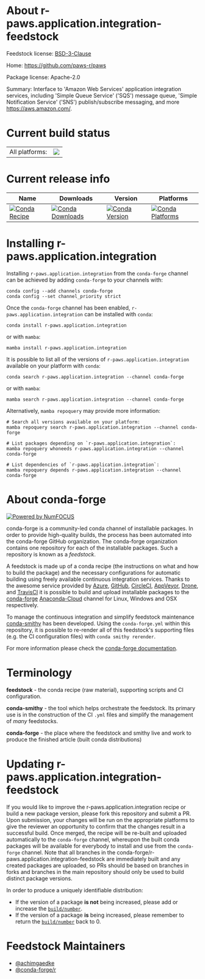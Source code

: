 About r-paws.application.integration-feedstock
==============================================

Feedstock license: [BSD-3-Clause](https://github.com/conda-forge/r-paws.application.integration-feedstock/blob/main/LICENSE.txt)

Home: https://github.com/paws-r/paws

Package license: Apache-2.0

Summary: Interface to 'Amazon Web Services' application integration services, including 'Simple Queue Service' ('SQS') message queue, 'Simple Notification Service' ('SNS') publish/subscribe messaging, and more <https://aws.amazon.com/>.

Current build status
====================


<table><tr><td>All platforms:</td>
    <td>
      <a href="https://dev.azure.com/conda-forge/feedstock-builds/_build/latest?definitionId=14243&branchName=main">
        <img src="https://dev.azure.com/conda-forge/feedstock-builds/_apis/build/status/r-paws.application.integration-feedstock?branchName=main">
      </a>
    </td>
  </tr>
</table>

Current release info
====================

| Name | Downloads | Version | Platforms |
| --- | --- | --- | --- |
| [![Conda Recipe](https://img.shields.io/badge/recipe-r--paws.application.integration-green.svg)](https://anaconda.org/conda-forge/r-paws.application.integration) | [![Conda Downloads](https://img.shields.io/conda/dn/conda-forge/r-paws.application.integration.svg)](https://anaconda.org/conda-forge/r-paws.application.integration) | [![Conda Version](https://img.shields.io/conda/vn/conda-forge/r-paws.application.integration.svg)](https://anaconda.org/conda-forge/r-paws.application.integration) | [![Conda Platforms](https://img.shields.io/conda/pn/conda-forge/r-paws.application.integration.svg)](https://anaconda.org/conda-forge/r-paws.application.integration) |

Installing r-paws.application.integration
=========================================

Installing `r-paws.application.integration` from the `conda-forge` channel can be achieved by adding `conda-forge` to your channels with:

```
conda config --add channels conda-forge
conda config --set channel_priority strict
```

Once the `conda-forge` channel has been enabled, `r-paws.application.integration` can be installed with `conda`:

```
conda install r-paws.application.integration
```

or with `mamba`:

```
mamba install r-paws.application.integration
```

It is possible to list all of the versions of `r-paws.application.integration` available on your platform with `conda`:

```
conda search r-paws.application.integration --channel conda-forge
```

or with `mamba`:

```
mamba search r-paws.application.integration --channel conda-forge
```

Alternatively, `mamba repoquery` may provide more information:

```
# Search all versions available on your platform:
mamba repoquery search r-paws.application.integration --channel conda-forge

# List packages depending on `r-paws.application.integration`:
mamba repoquery whoneeds r-paws.application.integration --channel conda-forge

# List dependencies of `r-paws.application.integration`:
mamba repoquery depends r-paws.application.integration --channel conda-forge
```


About conda-forge
=================

[![Powered by
NumFOCUS](https://img.shields.io/badge/powered%20by-NumFOCUS-orange.svg?style=flat&colorA=E1523D&colorB=007D8A)](https://numfocus.org)

conda-forge is a community-led conda channel of installable packages.
In order to provide high-quality builds, the process has been automated into the
conda-forge GitHub organization. The conda-forge organization contains one repository
for each of the installable packages. Such a repository is known as a *feedstock*.

A feedstock is made up of a conda recipe (the instructions on what and how to build
the package) and the necessary configurations for automatic building using freely
available continuous integration services. Thanks to the awesome service provided by
[Azure](https://azure.microsoft.com/en-us/services/devops/), [GitHub](https://github.com/),
[CircleCI](https://circleci.com/), [AppVeyor](https://www.appveyor.com/),
[Drone](https://cloud.drone.io/welcome), and [TravisCI](https://travis-ci.com/)
it is possible to build and upload installable packages to the
[conda-forge](https://anaconda.org/conda-forge) [Anaconda-Cloud](https://anaconda.org/)
channel for Linux, Windows and OSX respectively.

To manage the continuous integration and simplify feedstock maintenance
[conda-smithy](https://github.com/conda-forge/conda-smithy) has been developed.
Using the ``conda-forge.yml`` within this repository, it is possible to re-render all of
this feedstock's supporting files (e.g. the CI configuration files) with ``conda smithy rerender``.

For more information please check the [conda-forge documentation](https://conda-forge.org/docs/).

Terminology
===========

**feedstock** - the conda recipe (raw material), supporting scripts and CI configuration.

**conda-smithy** - the tool which helps orchestrate the feedstock.
                   Its primary use is in the construction of the CI ``.yml`` files
                   and simplify the management of *many* feedstocks.

**conda-forge** - the place where the feedstock and smithy live and work to
                  produce the finished article (built conda distributions)


Updating r-paws.application.integration-feedstock
=================================================

If you would like to improve the r-paws.application.integration recipe or build a new
package version, please fork this repository and submit a PR. Upon submission,
your changes will be run on the appropriate platforms to give the reviewer an
opportunity to confirm that the changes result in a successful build. Once
merged, the recipe will be re-built and uploaded automatically to the
`conda-forge` channel, whereupon the built conda packages will be available for
everybody to install and use from the `conda-forge` channel.
Note that all branches in the conda-forge/r-paws.application.integration-feedstock are
immediately built and any created packages are uploaded, so PRs should be based
on branches in forks and branches in the main repository should only be used to
build distinct package versions.

In order to produce a uniquely identifiable distribution:
 * If the version of a package **is not** being increased, please add or increase
   the [``build/number``](https://docs.conda.io/projects/conda-build/en/latest/resources/define-metadata.html#build-number-and-string).
 * If the version of a package **is** being increased, please remember to return
   the [``build/number``](https://docs.conda.io/projects/conda-build/en/latest/resources/define-metadata.html#build-number-and-string)
   back to 0.

Feedstock Maintainers
=====================

* [@achimgaedke](https://github.com/achimgaedke/)
* [@conda-forge/r](https://github.com/conda-forge/r/)

